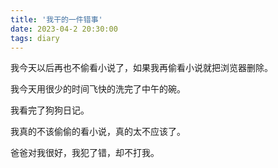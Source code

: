 ```yaml
---
title: '我干的一件错事'
date: 2023-04-2 20:30:00
tags: diary
---
```

我今天以后再也不偷看小说了，如果我再偷看小说就把浏览器删除。

我今天用很少的时间飞快的洗完了中午的碗。

我看完了狗狗日记。

我真的不该偷偷的看小说，真的太不应该了。

爸爸对我很好，我犯了错，却不打我。
